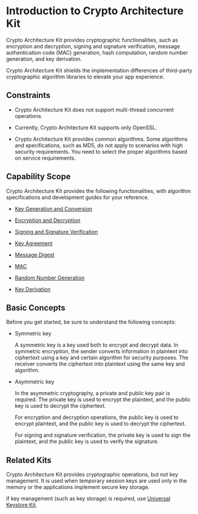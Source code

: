 # Introduction to Crypto Architecture Kit

Crypto Architecture Kit provides cryptographic functionalities, such as encryption and decryption, signing and signature verification, message authentication code (MAC) generation, hash computation, random number generation, and key derivation.

Crypto Architecture Kit shields the implementation differences of third-party cryptographic algorithm libraries to elevate your app experience.

## Constraints

- Crypto Architecture Kit does not support multi-thread concurrent operations.

- Currently, Crypto Architecture Kit supports only OpenSSL.

- Crypto Architecture Kit provides common algorithms. Some algorithms and specifications, such as MD5, do not apply to scenarios with high security requirements. You need to select the proper algorithms based on service requirements.

## Capability Scope

Crypto Architecture Kit provides the following functionalities, with algorithm specifications and development guides for your reference.

- [Key Generation and Conversion](crypto-key-generation-conversion-overview.md)

- [Encryption and Decryption](crypto-encryption-decryption-overview.md)

- [Signing and Signature Verification](crypto-sign-sig-verify-overview.md)

- [Key Agreement](crypto-key-agreement-overview.md)

- [Message Digest](crypto-generate-message-digest.md)

- [MAC](crypto-compute-mac.md)

- [Random Number Generation](crypto-generate-random-number.md)

- [Key Derivation](crypto-key-derivation.md)

## Basic Concepts

Before you get started, be sure to understand the following concepts:

- Symmetric key
  
  A symmetric key is a key used both to encrypt and decrypt data. In symmetric encryption, the sender converts information in plaintext into ciphertext using a key and certain algorithm for security purposes. The receiver converts the ciphertext into plaintext using the same key and algorithm.

- Asymmetric key
  
  In the asymmetric cryptography, a private and public key pair is required. The private key is used to encrypt the plaintext, and the public key is used to decrypt the ciphertext.

  For encryption and decryption operations, the public key is used to encrypt plaintext, and the public key is used to decrypt the ciphertext.

  For signing and signature verification, the private key is used to sign the plaintext, and the public key is used to verify the signature.

## Related Kits

Crypto Architecture Kit provides cryptographic operations, but not key management. It is used when temporary session keys are used only in the memory or the applications implement secure key storage.

If key management (such as key storage) is required, use [Universal Keystore Kit](../UniversalKeystoreKit/huks-overview.md).

